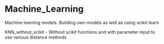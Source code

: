 # Machine_Learning
Machine learning models. Building own models as well as using scikit learn

KNN_without_scikit - Without scikit functions and with parameter input to use various distance methods
